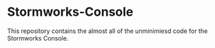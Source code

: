 # Stormworks-Console
This repository contains the almost all of the unminimiesd code for the Stormworks Console. 
